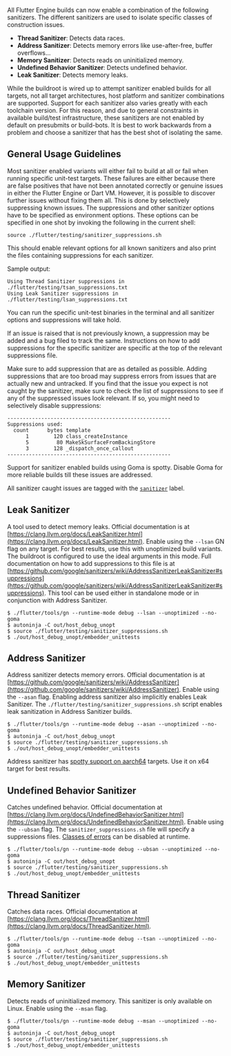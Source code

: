 All Flutter Engine builds can now enable a combination of the following
sanitizers. The different sanitizers are used to isolate specific classes of
construction issues.

- **Thread Sanitizer**: Detects data races.
- **Address Sanitizer**: Detects memory errors like use-after-free, buffer
  overflows...
- **Memory Sanitizer**: Detects reads on uninitialized memory.
- **Undefined Behavior Sanitizer**: Detects undefined behavior.
- **Leak Sanitizer**: Detects memory leaks.

While the buildroot is wired up to attempt sanitizer enabled builds for all
targets, not all target architectures, host platform and sanitizer combinations
are supported. Support for each sanitizer also varies greatly with each
toolchain version. For this reason, and due to general constraints in available
build/test infrastructure, these sanitizers are not enabled by default on
presubmits or build-bots. It is best to work backwards from a problem and choose
a sanitizer that has the best shot of isolating the same.

## General Usage Guidelines

Most sanitizer enabled variants will either fail to build at all or fail when
running specific unit-test targets. These failures are either because there are
false positives that have not been annotated correctly or genuine issues in
either the Flutter Engine or Dart VM. However, it is possible to discover
further issues without fixing them all. This is done by selectively suppressing
known issues. The suppressions and other sanitizer options have to be specified
as environment options. These options can be specified in one shot by invoking
the following in the current shell:

```
source ./flutter/testing/sanitizer_suppressions.sh
```

This should enable relevant options for all known sanitizers and also print the
files containing suppressions for each sanitizer.

Sample output:

```
Using Thread Sanitizer suppressions in ./flutter/testing/tsan_suppressions.txt
Using Leak Sanitizer suppressions in ./flutter/testing/lsan_suppressions.txt
```

You can run the specific unit-test binaries in the terminal and all sanitizer
options and suppressions will take hold.

If an issue is raised that is not previously known, a suppression may be added
and a bug filed to track the same. Instructions on how to add suppressions for
the specific sanitizer are specific at the top of the relevant suppressions
file.

Make sure to add suppression that are as detailed as possible. Adding
suppressions that are too broad may suppress errors from issues that are
actually new and untracked. If you find that the issue you expect is not caught
by the sanitizer, make sure to check the list of suppressions to see if any of
the suppressed issues look relevant. If so, you might need to selectively
disable suppressions:

```
-----------------------------------------------------
Suppressions used:
  count      bytes template
      1        120 class_createInstance
      5         80 MakeSkSurfaceFromBackingStore
      3        128 _dispatch_once_callout
-----------------------------------------------------
```

Support for sanitizer enabled builds using Goma is spotty. Disable Goma for more
reliable builds till these issues are addressed.

All sanitizer caught issues are tagged with the
<code>[sanitizer](https://github.com/flutter/flutter/labels/sanitizer)</code>
label.

## Leak Sanitizer

A tool used to detect memory leaks. Official documentation is at
[https://clang.llvm.org/docs/LeakSanitizer.html](https://clang.llvm.org/docs/LeakSanitizer.html).
Enable using the `--lsan` GN flag on any target. For best results, use this with
unoptimized build variants. The buildroot is configured to use the ideal
arguments in this mode. Full documentation on how to add suppressions to this
file is at
[https://github.com/google/sanitizers/wiki/AddressSanitizerLeakSanitizer#suppressions](https://github.com/google/sanitizers/wiki/AddressSanitizerLeakSanitizer#suppressions).
This tool can be used either in standalone mode or in conjunction with Address
Sanitizer.

```
$ ./flutter/tools/gn --runtime-mode debug --lsan --unoptimized --no-goma
$ autoninja -C out/host_debug_unopt
$ source ./flutter/testing/sanitizer_suppressions.sh
$ ./out/host_debug_unopt/embedder_unittests
```

## Address Sanitizer

Address sanitizer detects memory errors. Official documentation is at
[https://github.com/google/sanitizers/wiki/AddressSanitizer](https://github.com/google/sanitizers/wiki/AddressSanitizer).
Enable using the `--asan` flag. Enabling address sanitizer also implicitly
enables Leak Sanitizer. The `./flutter/testing/sanitizer_suppressions.sh` script
enables leak sanitization in Address Sanitizer builds.

```
$ ./flutter/tools/gn --runtime-mode debug --asan --unoptimized --no-goma
$ autoninja -C out/host_debug_unopt
$ source ./flutter/testing/sanitizer_suppressions.sh
$ ./out/host_debug_unopt/embedder_unittests
```

Address sanitizer has
[spotty support on aarch64](https://github.com/google/sanitizers/wiki/AddressSanitizer#introduction)
targets. Use it on x64 target for best results.

## Undefined Behavior Sanitizer

Catches undefined behavior. Official documentation at
[https://clang.llvm.org/docs/UndefinedBehaviorSanitizer.html](https://clang.llvm.org/docs/UndefinedBehaviorSanitizer.html).
Enable using the `--ubsan` flag. The `sanitizer_suppressions.sh` file will
specify a suppressions files.
[Classes of errors](https://clang.llvm.org/docs/UndefinedBehaviorSanitizer.html#id4)
can be disabled at runtime.

```
$ ./flutter/tools/gn --runtime-mode debug --ubsan --unoptimized --no-goma
$ autoninja -C out/host_debug_unopt
$ source ./flutter/testing/sanitizer_suppressions.sh
$ ./out/host_debug_unopt/embedder_unittests
```

## Thread Sanitizer

Catches data races. Official documentation at
[https://clang.llvm.org/docs/ThreadSanitizer.html](https://clang.llvm.org/docs/ThreadSanitizer.html).

```
$ ./flutter/tools/gn --runtime-mode debug --tsan --unoptimized --no-goma
$ autoninja -C out/host_debug_unopt
$ source ./flutter/testing/sanitizer_suppressions.sh
$ ./out/host_debug_unopt/embedder_unittests
```

## Memory Sanitizer

Detects reads of uninitialized memory. This sanitizer is only available on
Linux. Enable using the `--msan` flag.

```
$ ./flutter/tools/gn --runtime-mode debug --msan --unoptimized --no-goma
$ autoninja -C out/host_debug_unopt
$ source ./flutter/testing/sanitizer_suppressions.sh
$ ./out/host_debug_unopt/embedder_unittests
```
